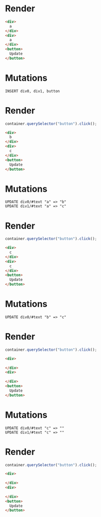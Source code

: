 # Render
```html
<div>
  a
</div>
<div>
  a
</div>
<button>
  Update
</button>
```

# Mutations
```
INSERT div0, div1, button
```

# Render
```js
container.querySelector("button").click();
```
```html
<div>
  b
</div>
<div>
  c
</div>
<button>
  Update
</button>
```

# Mutations
```
UPDATE div0/#text "a" => "b"
UPDATE div1/#text "a" => "c"
```

# Render
```js
container.querySelector("button").click();
```
```html
<div>
  c
</div>
<div>
  c
</div>
<button>
  Update
</button>
```

# Mutations
```
UPDATE div0/#text "b" => "c"
```

# Render
```js
container.querySelector("button").click();
```
```html
<div>
  ‍
</div>
<div>
  ‍
</div>
<button>
  Update
</button>
```

# Mutations
```
UPDATE div0/#text "c" => "‍"
UPDATE div1/#text "c" => "‍"
```

# Render
```js
container.querySelector("button").click();
```
```html
<div>
  ‍
</div>
<div>
  ‍
</div>
<button>
  Update
</button>
```
